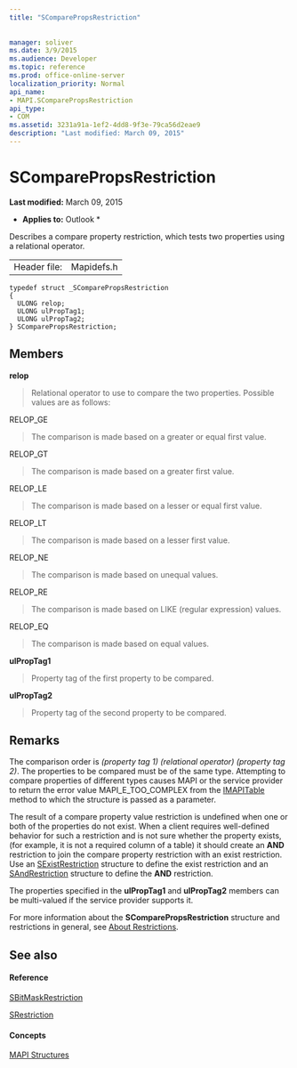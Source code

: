 ```yaml
---
title: "SComparePropsRestriction"
 
 
manager: soliver
ms.date: 3/9/2015
ms.audience: Developer
ms.topic: reference
ms.prod: office-online-server
localization_priority: Normal
api_name:
- MAPI.SComparePropsRestriction
api_type:
- COM
ms.assetid: 3231a91a-1ef2-4dd8-9f3e-79ca56d2eae9
description: "Last modified: March 09, 2015"
---
```


# SComparePropsRestriction

 **Last modified:** March 09, 2015 
  
 * **Applies to:** Outlook * 
  
Describes a compare property restriction, which tests two properties using a relational operator. 
  
|||
|:-----|:-----|
|Header file:  <br/> |Mapidefs.h  <br/> |
   
```
typedef struct _SComparePropsRestriction
{
  ULONG relop;
  ULONG ulPropTag1;
  ULONG ulPropTag2;
} SComparePropsRestriction;

```

## Members

 **relop**
  
> Relational operator to use to compare the two properties. Possible values are as follows:
    
RELOP_GE 
  
> The comparison is made based on a greater or equal first value.
    
RELOP_GT 
  
> The comparison is made based on a greater first value.
    
RELOP_LE 
  
> The comparison is made based on a lesser or equal first value.
    
RELOP_LT 
  
> The comparison is made based on a lesser first value.
    
RELOP_NE 
  
> The comparison is made based on unequal values.
    
RELOP_RE 
  
> The comparison is made based on LIKE (regular expression) values.
    
RELOP_EQ 
  
> The comparison is made based on equal values.
    
 **ulPropTag1**
  
> Property tag of the first property to be compared. 
    
 **ulPropTag2**
  
> Property tag of the second property to be compared.
    
## Remarks

The comparison order is  _(property tag 1) (relational operator) (property tag 2)_. The properties to be compared must be of the same type. Attempting to compare properties of different types causes MAPI or the service provider to return the error value MAPI_E_TOO_COMPLEX from the [IMAPITable](imapitableiunknown.md) method to which the structure is passed as a parameter. 
  
The result of a compare property value restriction is undefined when one or both of the properties do not exist. When a client requires well-defined behavior for such a restriction and is not sure whether the property exists, (for example, it is not a required column of a table) it should create an **AND** restriction to join the compare property restriction with an exist restriction. Use an [SExistRestriction](sexistrestriction.md) structure to define the exist restriction and an [SAndRestriction](sandrestriction.md) structure to define the **AND** restriction. 
  
The properties specified in the **ulPropTag1** and **ulPropTag2** members can be multi-valued if the service provider supports it. 
  
For more information about the **SComparePropsRestriction** structure and restrictions in general, see [About Restrictions](about-restrictions.md).
  
## See also

#### Reference

[SBitMaskRestriction](sbitmaskrestriction.md)
  
[SRestriction](srestriction.md)
#### Concepts

[MAPI Structures](mapi-structures.md)

